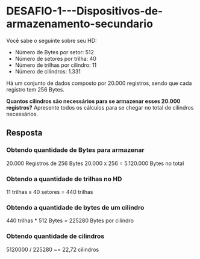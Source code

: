 # DESAFIO-1---Dispositivos-de-armazenamento-secundario

Você sabe o seguinte sobre seu HD:
* Número de Bytes por setor: 512
* Número de setores por trilha: 40
* Número de trilhas por cilindro: 11
* Número de cilindros: 1.331

Há um conjunto de dados composto por 20.000 registros, sendo que cada registro tem 256 Bytes.

**Quantos cilindros são necessários para se armazenar esses 20.000 registros?** Apresente todos os cálculos para se chegar no total de cilindros necessários.

## Resposta

### Obtendo quantidade de Bytes para armazenar
20.000 Registros de 256 Bytes
20.000 x 256 = 5.120.000 Bytes no total

### Obtendo a quantidade de trilhas no HD
11 trilhas x 40 setores = 440 trilhas

### Obtendo a quantidade de bytes de um cilindro
440 trilhas * 512 Bytes = 225280 Bytes por cilindro

### Obtendo quantidade de cilindros
5120000 / 225280 ~= 22,72 cilindros
